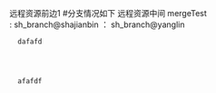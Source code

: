 远程资源前边1
#分支情况如下
远程资源中间
    mergeTest   
      : sh_branch@shajianbin
      ： sh_branch@yanglin




      dafafd




      afafdf

